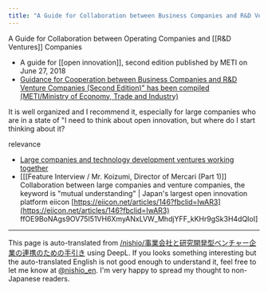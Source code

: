 ```yaml
---
title: "A Guide for Collaboration between Business Companies and R&D Ventures"
---
```


A Guide for Collaboration between Operating Companies and [[R&D Ventures]] Companies
- A guide for [[open innovation]], second edition published by METI on June 27, 2018
- [Guidance for Cooperation between Business Companies and R&D Venture Companies (Second Edition)" has been compiled (METI/Ministry of Economy, Trade and Industry)](http://www.meti.go.jp/press/2018/06/20180627005/20180627005.html)

It is well organized and I recommend it, especially for large companies who are in a state of "I need to think about open innovation, but where do I start thinking about it?

relevance
- [Large companies and technology development ventures working together](https://www.slideshare.net/masamasujima/ss-81251408)
- [[[Feature Interview / Mr. Koizumi, Director of Mercari (Part 1)]] Collaboration between large companies and venture companies, the keyword is "mutual understanding" | Japan's largest open innovation platform eiicon [https://eiicon.net/articles/146?fbclid=IwAR3](https://eiicon.net/articles/146?fbclid=IwAR3) ffOE9BoNAgs9OV75I51VH6XmyANxLVW_MhdjYFF_kKHr9gSk3H4dQIoI]

---
This page is auto-translated from [/nishio/事業会社と研究開発型ベンチャー企業の連携のための手引き](https://scrapbox.io/nishio/事業会社と研究開発型ベンチャー企業の連携のための手引き) using DeepL. If you looks something interesting but the auto-translated English is not good enough to understand it, feel free to let me know at [@nishio_en](https://twitter.com/nishio_en). I'm very happy to spread my thought to non-Japanese readers.